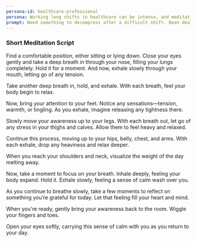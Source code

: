```yaml
---
persona-id: healthcare-professional
persona: Working long shifts in healthcare can be intense, and meditation has been my sanctuary. I got into mindfulness apps during the pandemic and never looked back. Really interested in how AI could help create quick, effective meditations that healthcare workers can use during breaks.
prompt: Need something to decompress after a difficult shift. Been dealing with some tough cases lately.
---
```


### Short Meditation Script

Find a comfortable position, either sitting or lying down. Close your eyes gently and take a deep breath in through your nose, filling your lungs completely. Hold it for a moment. And now, exhale slowly through your mouth, letting go of any tension.

Take another deep breath in, hold, and exhale. With each breath, feel your body begin to relax. 

Now, bring your attention to your feet. Notice any sensations—tension, warmth, or tingling. As you exhale, imagine releasing any tightness there. 

Slowly move your awareness up to your legs. With each breath out, let go of any stress in your thighs and calves. Allow them to feel heavy and relaxed.

Continue this process, moving up to your hips, belly, chest, and arms. With each exhale, drop any heaviness and relax deeper.

When you reach your shoulders and neck, visualize the weight of the day melting away. 

Now, take a moment to focus on your breath. Inhale deeply, feeling your body expand. Hold it. Exhale slowly, feeling a sense of calm wash over you.

As you continue to breathe slowly, take a few moments to reflect on something you’re grateful for today. Let that feeling fill your heart and mind.

When you're ready, gently bring your awareness back to the room. Wiggle your fingers and toes. 

Open your eyes softly, carrying this sense of calm with you as you return to your day.